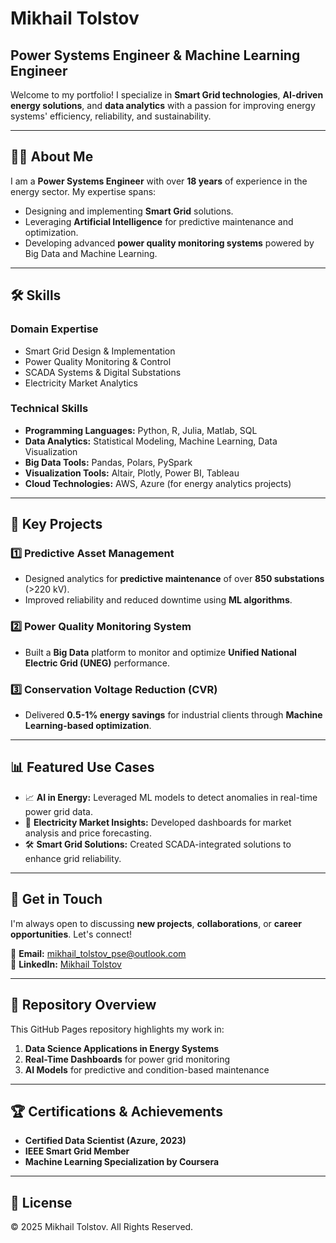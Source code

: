 # Mikhail Tolstov
## Power Systems Engineer & Machine Learning Engineer 

Welcome to my portfolio! I specialize in **Smart Grid technologies**, **AI-driven energy solutions**, and **data analytics** with a passion for improving energy systems' efficiency, reliability, and sustainability.

---

## 👨‍💻 About Me

I am a **Power Systems Engineer** with over **18 years** of experience in the energy sector. My expertise spans:

- Designing and implementing **Smart Grid** solutions.
- Leveraging **Artificial Intelligence** for predictive maintenance and optimization.
- Developing advanced **power quality monitoring systems** powered by Big Data and Machine Learning.

---

## 🛠️ Skills

### **Domain Expertise**
- Smart Grid Design & Implementation
- Power Quality Monitoring & Control
- SCADA Systems & Digital Substations
- Electricity Market Analytics

### **Technical Skills**
- **Programming Languages:** Python, R, Julia, Matlab, SQL  
- **Data Analytics:** Statistical Modeling, Machine Learning, Data Visualization  
- **Big Data Tools:** Pandas, Polars, PySpark  
- **Visualization Tools:** Altair, Plotly, Power BI, Tableau  
- **Cloud Technologies:** AWS, Azure (for energy analytics projects)  

---

## 🔬 Key Projects

### 1️⃣ **Predictive Asset Management**
- Designed analytics for **predictive maintenance** of over **850 substations** (>220 kV).
- Improved reliability and reduced downtime using **ML algorithms**.

### 2️⃣ **Power Quality Monitoring System**
- Built a **Big Data** platform to monitor and optimize **Unified National Electric Grid (UNEG)** performance.

### 3️⃣ **Conservation Voltage Reduction (CVR)**
- Delivered **0.5-1% energy savings** for industrial clients through **Machine Learning-based optimization**.

---

## 📊 Featured Use Cases

- 📈 **AI in Energy:** Leveraged ML models to detect anomalies in real-time power grid data.
- 🧩 **Electricity Market Insights:** Developed dashboards for market analysis and price forecasting.
- 🛠️ **Smart Grid Solutions:** Created SCADA-integrated solutions to enhance grid reliability.

---

## 🚀 Get in Touch

I'm always open to discussing **new projects**, **collaborations**, or **career opportunities**. Let's connect!  

📧 **Email:** [mikhail_tolstov_pse@outlook.com](mailto:mikhail_tolstov_pse@outlook.com)  
💼 **LinkedIn:** [Mikhail Tolstov](https://www.linkedin.com/in/mikhail-tolstov-b6733662/)  

---

## 📂 Repository Overview

This GitHub Pages repository highlights my work in:

1. **Data Science Applications in Energy Systems**
2. **Real-Time Dashboards** for power grid monitoring
3. **AI Models** for predictive and condition-based maintenance

---

## 🏆 Certifications & Achievements

- **Certified Data Scientist (Azure, 2023)**  
- **IEEE Smart Grid Member**  
- **Machine Learning Specialization by Coursera**  

---

## 📜 License

&copy; 2025 Mikhail Tolstov. All Rights Reserved.

